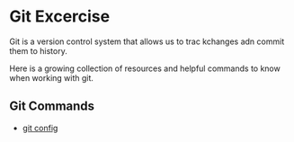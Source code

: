 # Git Excercise

Git is a version control system that allows us to trac kchanges adn commit them to history.

Here is a growing collection of resources and helpful commands to know when working with git.

## Git Commands
- [git config](./Commands/Config.md)
